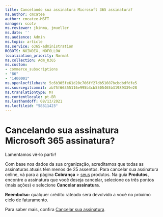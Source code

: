 ```yaml
---
title: Cancelando sua assinatura Microsoft 365 assinatura?
ms.author: cmcatee
author: cmcatee-MSFT
manager: scotv
ms.reviewer: jkinma, jmueller
ms.date: ''
ms.audience: Admin
ms.topic: article
ms.service: o365-administration
ROBOTS: NOINDEX, NOFOLLOW
localization_priority: Normal
ms.collection: Adm_O365
ms.custom:
- commerce_subscriptions
- "86"
- "1400001"
ms.openlocfilehash: 5c6b305fe61d20c706ff27db51607bcbdbdfdfe5
ms.sourcegitcommit: ab75f66355116e995b3cb5505465b31989339e28
ms.translationtype: MT
ms.contentlocale: pt-BR
ms.lasthandoff: 08/13/2021
ms.locfileid: "58311423"
---
```

# <a name="canceling-your-microsoft-365-subscription"></a>Cancelando sua assinatura Microsoft 365 assinatura?

Lamentamos vê-lo partir!
  
Com base nos dados da sua organização, acreditamos que todas as assinaturas atuais têm menos de 25 assentos. Para cancelar sua assinatura online, vá para a página **Cobrança** \> [seus](https://go.microsoft.com/fwlink/p/?linkid=842054) produtos. Na guia **Produtos,** encontre a assinatura que você deseja cancelar, selecione os três pontos (mais ações) e selecione **Cancelar assinatura**.
  
**Reembolso:** qualquer crédito rateado será devolvido a você no próximo ciclo de faturamento.

Para saber mais, confira [Cancelar sua assinatura](https://docs.microsoft.com/microsoft-365/commerce/subscriptions/cancel-your-subscription).